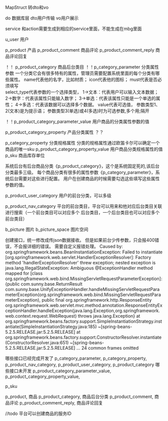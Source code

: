 MapStruct 转dto和vo

do 数据库层
dto用户传输
vo用户展示

service 和action需要生成到相应的service里面，不能生成在mbg里面


u_user  用户

p_product 产品
p_product_comment 商品评论
p_product_comment_reply 商品评论回复


！！ p_product_category 商品后台类目
！！p_category_parameter    分类属性参数
    一个分类它会有很多特有的属性，管理员需要配置系统里面的每个分类有哪些属性。
    name代表他的名字，比如材质；
    icon代表他的图标；
    must代表是否必须填写     
    select_type代表参数的一个选择类型，
        1->文本：代表用户可以输入文本数据；
        2->数字：代表该属性只能输入数字；
        3->单选：代表该属性只能是一个单选的属性；
        4->多选：代表该数据可以选择多个数据。
    value代表可选值，
        参数类型1、2(文本)是为提示语；
        参数类型3(单选)或4(多选)时为可选参数,多个用;隔开 
        
！！p_product_category_parameter_value 用户商品的分类属性参数的值  

p_product_category_property 产品分类属性   ？？

p_category_property 分类规格属性
    分类的规格属性通过欧笛卡尔可以确定一个商品的唯一sku
p_product_category_property_value   用户商品分类规格属性的值
p_sku   商品库存单位

      
系统后台有后台商品分类《p_product_category》，这个是系统固定死的,该后台分类最多三级。
每个商品分类有很多的属性参数《p_category_parameter》，系统后台需要对这些进行配置。
用户在创建商品的时候需要勾选这些填写这些属性参数的值。
        
p_product_user_category 用户的前台分类，可以多级

p_product_nav_category  平台的前台类目，平台可以用来和他对应后台类目关联进行搜索（一个前台类目可以对应多个
后台类目，一个后台类目也可以对应多个前台类目）    
    
b_picture 图片
b_picture_space 图片空间

创建接口，统一修改成传json数据接收。
但是如果前台少传参数，只会报400错误，不会报详细的错误。
需要自定义报错处理。
Caused by: org.springframework.beans.BeanInstantiationException: Failed to instantiate [org.springframework.web.servlet.HandlerExceptionResolver]: Factory method 'handlerExceptionResolver' threw exception; nested exception is java.lang.IllegalStateException: Ambiguous @ExceptionHandler method mapped for [class org.springframework.web.bind.MissingServletRequestParameterException]: {public com.sunny.base.ReturnResult com.sunny.base.UnifyExceptionHandler.handleMissingServletRequestParameterException(org.springframework.web.bind.MissingServletRequestParameterException), public final org.springframework.http.ResponseEntity org.springframework.web.servlet.mvc.method.annotation.ResponseEntityExceptionHandler.handleException(java.lang.Exception,org.springframework.web.context.request.WebRequest) throws java.lang.Exception}
	at org.springframework.beans.factory.support.SimpleInstantiationStrategy.instantiate(SimpleInstantiationStrategy.java:185) ~[spring-beans-5.2.5.RELEASE.jar:5.2.5.RELEASE]
	at org.springframework.beans.factory.support.ConstructorResolver.instantiate(ConstructorResolver.java:651) ~[spring-beans-5.2.5.RELEASE.jar:5.2.5.RELEASE]
	... 24 common frames omitted



哪些接口已经完成开发了
p_category_parameter, 
p_category_property, 
p_product_nav_category,
p_product_user_category, 
p_product_category
哪些接口未开发
p_product_category_parameter_value,
p_product_category_property_value, 

 

p_sku


p_product, 	商品
p_product_category,  商品后台分类
p_product_comment, 	商品评论
p_product_comment_reply, 	商品评论回复



//todo   平台可以创建商品的服务ID

